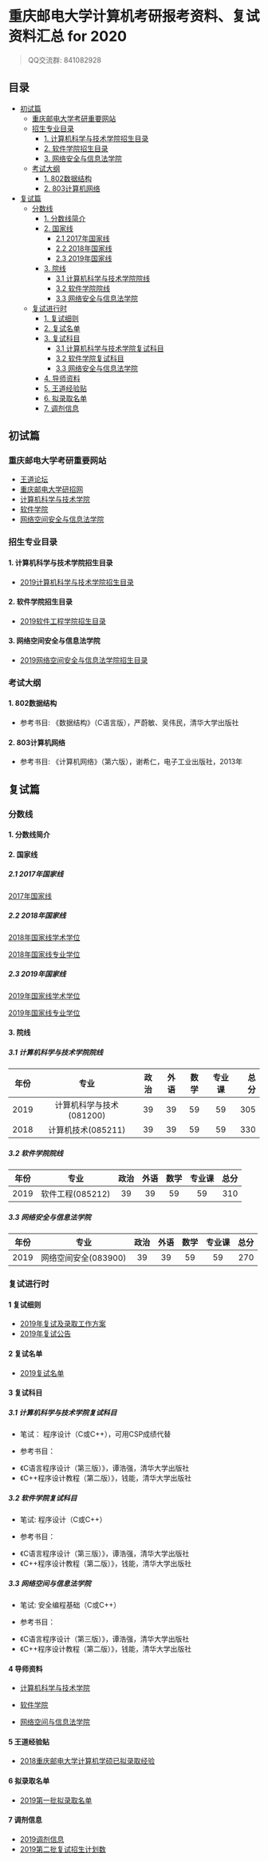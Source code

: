 # 重庆邮电大学计算机考研报考资料、复试资料汇总 for 2020
>QQ交流群: 841082928

## 目录
* [初试篇](#初试篇)
   * [重庆邮电大学考研重要网站](#重庆邮电大学考研重要网站)
   * [招生专业目录](#招生专业目录)
       * [1. 计算机科学与技术学院招生目录](#1-计算机科学与技术学院招生目录)
       * [2. 软件学院招生目录](#2-软件学院招生目录)
       * [3. 网络安全与信息法学院](#3-网络安全与信息法学院)
    * [考试大纲](#考试大纲)
       * [1. 802数据结构](#1-802数据结构)
       * [2. 803计算机网络](#2-803计算机网络)
* [复试篇](#复试篇)
   * [分数线](#分数线)
       * [1. 分数线简介](#1-分数线简介)
       * [2. 国家线](#2-国家线)
            * [2.1 2017年国家线](#21-2017年国家线)
            * [2.2 2018年国家线](#22-2018年国家线)
            * [2.3 2019年国家线](#23-2019年国家线)
       * [3. 院线](#3-院线)
            * [3.1 计算机科学与技术学院院线](#31-计算机科学与技术学院院线)
            * [3.2 软件学院院线](#32-软件学院院线)
            * [3.3 网络安全与信息法学院](33-网络安全与信息法学院)
   * [复试进行时](#复试进行时)
       * [1. 复试细则](#1-复试细则)
       * [2. 复试名单](#2-复试名单)
       * [3. 复试科目](#3-复试科目)
            * [3.1 计算机科学与技术学院复试科目](#31-计算机科学与技术学院复试科目)
            * [3.2 软件学院复试科目](#32-软件学院复试科目)
            * [3.3 网络安全与信息法学院](#33-网络安全与信息法学院)
       * [4. 导师资料](#4-导师资料)
       * [5. 王道经验贴](#5-王道经验贴)
       * [6. 拟录取名单](#6-拟录取名单)
       * [7. 调剂信息](#7-调剂信息)

## 初试篇
### 重庆邮电大学考研重要网站
- [王道论坛](http://www.cskaoyan.com/forum.php?mod=forumdisplay&fid=273&filter=typeid&typeid=46)
- [重庆邮电大学研招网](http://yjs.cqupt.edu.cn)
- [计算机科学与技术学院](http://cs.cqupt.edu.cn/)
- [软件学院](http://software.cqupt.edu.cn/)
- [网络空间安全与信息法学院](http://sl.cqupt.edu.cn/)

### 招生专业目录
#### 1. 计算机科学与技术学院招生目录
- [2019计算机科学与技术学院招生目录](./重庆邮电大学/初试/2019计算机科学与技术学院招生目录.pdf)

#### 2. 软件学院招生目录
- [2019软件工程学院招生目录](./重庆邮电大学/初试/2019软件工程学院招生目录.pdf)

#### 3. 网络空间安全与信息法学院
- [2019网络空间安全与信息法学院招生目录](./重庆邮电大学/初试/2019网络空间安全与信息法学院招生目录.pdf)

### 考试大纲
#### 1. 802数据结构
- 参考书目:
《数据结构》（C语言版），严蔚敏、吴伟民，清华大学出版社

#### 2. 803计算机网络
- 参考书目:
《计算机网络》（第六版），谢希仁，电子工业出版社，2013年

## 复试篇
### 分数线
#### 1. 分数线简介

#### 2. 国家线
##### 2.1 2017年国家线
[2017年国家线](https://yz.chsi.com.cn/kyzx/kydt/201703/20170315/1591016940.html)

##### 2.2 2018年国家线
[2018年国家线学术学位](https://yz.chsi.com.cn/kyzx/kp/201803/20180316/1670298651.html)

[2018年国家线专业学位](https://yz.chsi.com.cn/kyzx/kp/201803/20180316/1670298653.html)

##### 2.3 2019年国家线
[2019年国家线学术学位](https://yz.chsi.com.cn/kyzx/kp/201903/20190315/1772265280.html)

[2019年国家线专业学位](https://yz.chsi.com.cn/kyzx/kp/201903/20190315/1772265285.html)

#### 3. 院线
##### 3.1 计算机科学与技术学院院线
|  年份  |                专业                 |   政治   |   外语   |    数学    |    专业课   |  总分 |
| :--: | :----------------------------------: | :-----: | :------: | :-------: | :--------: |-----: |
| 2019 |       计算机科学与技术(081200)         |    39   |    39    |    59     |     59     |  305  |
| 2018 |          计算机技术(085211)           |    39   |    39    |    59     |     59     |  330  |


##### 3.2 软件学院院线
|  年份  |                专业                 |   政治   |   外语   |    数学    |    专业课   |  总分 |
| :--: | :----------------------------------: | :-----: | :------: | :-------: | :--------: |-----: |
| 2019 |           软件工程(085212)            |    39   |    39    |    59     |     59     |  310  |

##### 3.3 网络安全与信息法学院
|  年份  |                专业                 |   政治   |   外语   |    数学    |    专业课   |  总分 |
| :--: | :----------------------------------: | :-----: | :------: | :-------: | :--------: |-----: |
| 2019 |         网络空间安全(083900)          |    39   |    39    |    59     |     59     |  270  |

### 复试进行时
#### 1 复试细则
* [2019年复试及录取工作方案](http://yjs.cqupt.edu.cn/info/1006/4216.htm)
* [2019年复试公告](http://yjs.cqupt.edu.cn/info/1006/4218.htm)

#### 2 复试名单
- [2019复试名单](./重庆邮电大学/复试/2019年硕士研究生第一批复试名单.pdf)

#### 3 复试科目
##### 3.1 计算机科学与技术学院复试科目
- 笔试：
程序设计（C或C++），可用CSP成绩代替

- 参考书目：
* 《C语言程序设计（第三版）》，谭浩强，清华大学出版社
* 《C++程序设计教程（第二版）》，钱能，清华大学出版社

##### 3.2 软件学院复试科目
- 笔试:
程序设计（C或C++）

- 参考书目：
* 《C语言程序设计（第三版）》，谭浩强，清华大学出版社
* 《C++程序设计教程（第二版）》，钱能，清华大学出版社

##### 3.3 网络空间与信息法学院
- 笔试:
安全编程基础（C或C++）

- 参考书目：
* 《C语言程序设计（第三版）》，谭浩强，清华大学出版社
* 《C++程序设计教程（第二版）》，钱能，清华大学出版社

#### 4 导师资料
* [计算机科学与技术学院](http://cs.cqupt.edu.cn/szdw.htm)

* [软件学院](http://software.cqupt.edu.cn/list.jsp?urltype=tree.TreeTempUrl&wbtreeid=1006)

* [网络空间与信息法学院](http://sl.cqupt.edu.cn/szdw/sztd.htm)

#### 5 王道经验贴
* [2018重庆邮电大学计算机学硕已拟录取经验](http://www.cskaoyan.com/forum.php?mod=viewthread&tid=649619&fromuid=484376)

#### 6 拟录取名单
* [2019第一批拟录取名单](./重庆邮电大学/复试/2019第一批拟录取名单（公示3.26）.pdf)

#### 7 调剂信息
* [2019调剂信息](http://yjs.cqupt.edu.cn/info/1006/4223.htm)
* [2019第二批复试招生计划数](http://yjs.cqupt.edu.cn/info/1006/4241.htm)
